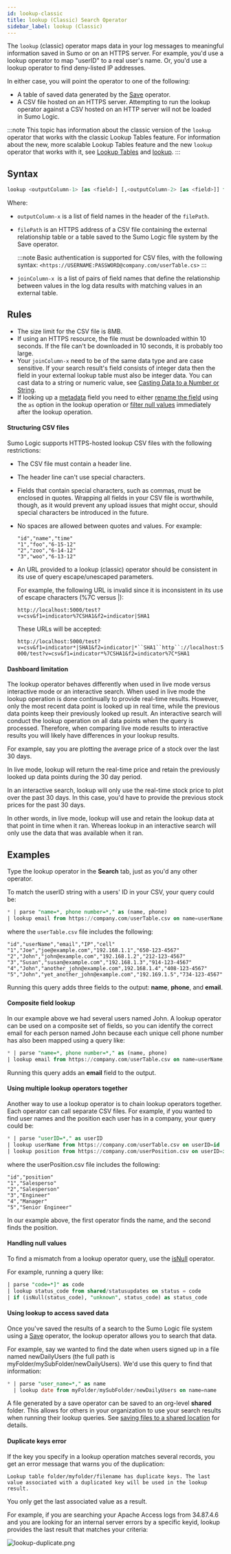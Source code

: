 ```yaml
---
id: lookup-classic
title: lookup (Classic) Search Operator
sidebar_label: lookup (Classic)
---
```


The `lookup` (classic) operator maps data in your log messages to meaningful information saved in Sumo or on an HTTPS server. For example, you'd use a lookup operator to map "userID" to a real user's name. Or, you'd use a lookup operator to find deny-listed IP addresses.

In either case, you will point the operator to one of the following:

* A table of saved data generated by the [Save](save-classic.md) operator.
* A CSV file hosted on an HTTPS server. Attempting to run the lookup operator against a CSV hosted on an HTTP server will not be loaded in Sumo Logic.

:::note
This topic has information about the classic version of the `lookup` operator that works with the classic Lookup Tables feature. For information about the new, more scalable Lookup Tables feature and the new `lookup` operator that works with it, see <a href="/docs/search/lookup-tables">Lookup Tables</a> and <a href="#lookup">lookup</a>.
:::

## Syntax

```sql
lookup <outputColumn-1> [as <field>] [,<outputColumn-2> [as <field>]] from <filePath> on <joinColumn-1> [,<joinColumn-2>]
```

Where:

* `outputColumn-x` is a list of field names in the header of the `filePath`.
* `filePath` is an HTTPS address of a CSV file containing the external relationship table or a table saved to the Sumo Logic file system by the Save operator.

    :::note
    Basic authentication is supported for CSV files, with the following syntax: `<https://USERNAME:PASSWORD@company.com/userTable.cs>`
    :::

* `joinColumn-x `is a list of pairs of field names that define the relationship between values in the log data results with matching values in an external table.

## Rules

* The size limit for the CSV file is 8MB.
* If using an HTTPS resource, the file must be downloaded within 10 seconds. If the file can't be downloaded in 10 seconds, it is probably too large.
* Your `joinColumn-x` need to be of the same data type and are case sensitive. If your search result's field consists of integer data then the field in your external lookup table must also be integer data. You can cast data to a string or numeric value, see [Casting Data to a Number or String](/docs/search/search-query-language/search-operators/manually-cast-data-string-number).
* If looking up a [metadata](/docs/search/get-started-with-search/search-basics/built-in-metadata) field you need to either [rename the field](as.md) using the `as` option in the lookup operation or [filter null values](/docs/search/search-query-language/search-operators/isnull-isempty-isblank#isnullstring) immediately after the lookup operation.

#### Structuring CSV files

Sumo Logic supports HTTPS-hosted lookup CSV files with the following restrictions:

* The CSV file must contain a header line.
* The header line can't use special characters.
* Fields that contain special characters, such as commas, must be enclosed in quotes. Wrapping all fields in your CSV file is worthwhile, though, as it would prevent any upload issues that might occur, should special characters be introduced in the future.
* No spaces are allowed between quotes and values. For example:  
    ```
    "id","name","time"
    "1","foo","6-15-12"
    "2","zoo","6-14-12"
    "3","woo","6-13-12"
    ```
* An URL provided to a lookup (classic) operator should be consistent in its use of query escape/unescaped parameters.   

    For example, the following URL is invalid since it is inconsistent in its use of escape characters (%7C versus \|):  

    `http://localhost:5000/test?v=csv&f1=indicator%7CSHA1&f2=indicator|SHA1`  

    These URLs will be accepted:  

    `http://localhost:5000/test?v=csv&f1=indicator*|SHA1&f2=indicator|*``SHA1``http``://localhost:5000/test?v=csv&f1=indicator*%7CSHA1&f2=indicator%7C*SHA1`

#### Dashboard limitation

The lookup operator behaves differently when used in live mode versus interactive mode or an interactive search. When used in live mode the lookup operation is done continually to provide real-time results. However, only the most recent data point is looked up in real time, while the previous data points keep their previously looked up result. An interactive search will conduct the lookup operation on all data points when the query is processed. Therefore, when comparing live mode results to interactive results you will likely have differences in your lookup results.

For example, say you are plotting the average price of a stock over the last 30 days.

In live mode, lookup will return the real-time price and retain the previously looked up data points during the 30 day period.

In an interactive search, lookup will only use the real-time stock price to plot over the past 30 days. In this case, you'd have to provide the previous stock prices for the past 30 days.

In other words, in live mode, lookup will use and retain the lookup data at that point in time when it ran. Whereas lookup in an interactive search will only use the data that was available when it ran.

## Examples

Type the lookup operator in the **Search** tab, just as you'd any other operator.

To match the userID string with a users' ID in your CSV, your query could be:

```sql
* | parse "name=*, phone number=*," as (name, phone)
| lookup email from https://company.com/userTable.csv on name=userName, phone=cell
```

where the `userTable.csv` file includes the following:

```
"id","userName","email","IP","cell"
"1","Joe","joe@example.com","192.168.1.1","650-123-4567"
"2","John","john@example.com","192.168.1.2","212-123-4567"
"3","Susan","susan@example.com","192.168.1.3","914-123-4567"
"4","John","another_john@example.com",192.168.1.4","408-123-4567"
"5","John","yet_another_john@example.com","192.169.1.5","734-123-4567"
```

Running this query adds three fields to the output: **name**, **phone**, and **email**.

#### Composite field lookup

In our example above we had several users named John. A lookup operator can be used on a composite set of fields, so you can identify the correct email for each person named John because each unique cell phone number has also been mapped using a query like:

```sql
* | parse "name=*, phone number=*," as (name, phone)
| lookup email from https://company.com/userTable.csv on name=userName, phone=cell
```

Running this query adds an **email** field to the output.

#### Using multiple lookup operators together

Another way to use a lookup operator is to chain lookup operators together. Each operator can call separate CSV files. For example, if you wanted to find user names and the position each user has in a company, your query could be:

```sql
* | parse "userID=*," as userID
| lookup userName from https://company.com/userTable.csv on userID=id
| lookup position from https://company.com/userPosition.csv on userID=id
```

where the userPosition.csv file includes the following:

```
"id","position"
"1","Salesperso"
"2","Salesperson"
"3","Engineer"
"4","Manager"
"5","Senior Engineer"
```

In our example above, the first operator finds the name, and the second finds the position.

#### Handling null values

To find a mismatch from a lookup operator query, use the [isNull](/docs/search/search-query-language/search-operators/isnull-isempty-isblank#isnullstring) operator.

For example, running a query like:

```sql
| parse "code=*]" as code
| lookup status_code from shared/statusupdates on status = code
| if (isNull(status_code), "unknown", status_code) as status_code
```

#### Using lookup to access saved data

Once you've saved the results of a search to the Sumo Logic file system using a [Save](save-classic.md) operator, the lookup operator allows you to search that data.

For example, say we wanted to find the date when users signed up in a file named newDailyUsers (the full path is myFolder/mySubFolder/newDailyUsers). We'd use this query to find that information:

```sql
* | parse "user_name=*," as name
  | lookup date from myFolder/mySubFolder/newDailyUsers on name=name
```

A file generated by a save operator can be saved to an org-level **shared** folder. This allows for others in your organization to use your search results when running their lookup queries. See [saving files to a shared location](save-classic.md) for details.

#### Duplicate keys error

If the key you specify in a lookup operation matches several records, you get an error message that warns you of the duplication:

`Lookup table folder/myfolder/filename has duplicate keys. The last value associated with a duplicated key will be used in the lookup result. `

You only get the last associated value as a result. 

For example, if you are searching your Apache Access logs from 34.87.4.6 and you are looking for an internal server errors by a specific keyid, lookup provides the last result that matches your criteria:

![lookup-duplicate.png](/img/search/searchquerylanguage/search-operators/lookup-duplicate.png)
